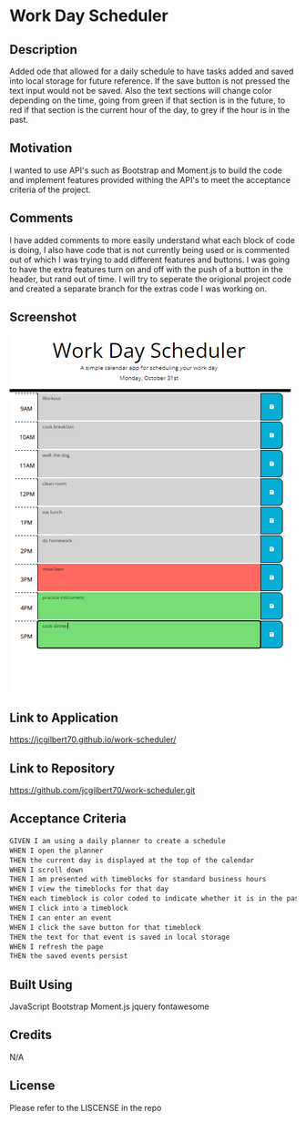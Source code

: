 # Work Day Scheduler


## Description

Added ode that allowed for a daily schedule to have tasks added and saved into local storage for future reference. If the save button is not pressed the text input would not be saved. Also the text sections will change color depending on the time, going from green if that section is in the future, to red if that section is the current hour of the day, to grey if the hour is in the past.

## Motivation

I wanted to use API's such as Bootstrap and Moment.js to build the code and implement features provided withing the API's to meet the acceptance criteria of the project.

## Comments

I have added comments to more easily understand what each block of code is doing, I also have code that is not currently being used or is commented out of which I was trying to add different features and buttons. I was going to have the extra features turn on and off with the push of a button in the header, but rand out of time. I will try to seperate the origional project code and created a separate branch for the extras code I was working on.

## Screenshot

<img src="./assets/img/screenshot.png">

## Link to Application

https://jcgilbert70.github.io/work-scheduler/

## Link to Repository

https://github.com/jcgilbert70/work-scheduler.git

## Acceptance Criteria

```md
GIVEN I am using a daily planner to create a schedule
WHEN I open the planner
THEN the current day is displayed at the top of the calendar
WHEN I scroll down
THEN I am presented with timeblocks for standard business hours
WHEN I view the timeblocks for that day
THEN each timeblock is color coded to indicate whether it is in the past, present, or future
WHEN I click into a timeblock
THEN I can enter an event
WHEN I click the save button for that timeblock
THEN the text for that event is saved in local storage
WHEN I refresh the page
THEN the saved events persist
```

## Built Using

JavaScript
Bootstrap
Moment.js
jquery
fontawesome

## Credits

N/A

## License

Please refer to the LISCENSE in the repo